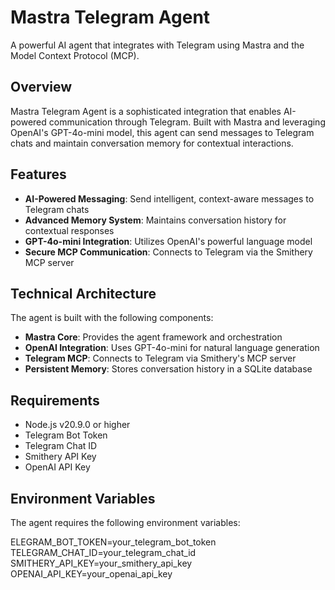# Mastra Telegram Agent

A powerful AI agent that integrates with Telegram using Mastra and the Model Context Protocol (MCP).

## Overview

Mastra Telegram Agent is a sophisticated integration that enables AI-powered communication through Telegram. Built with Mastra and leveraging OpenAI's GPT-4o-mini model, this agent can send messages to Telegram chats and maintain conversation memory for contextual interactions.

## Features

- **AI-Powered Messaging**: Send intelligent, context-aware messages to Telegram chats
- **Advanced Memory System**: Maintains conversation history for contextual responses
- **GPT-4o-mini Integration**: Utilizes OpenAI's powerful language model
- **Secure MCP Communication**: Connects to Telegram via the Smithery MCP server

## Technical Architecture

The agent is built with the following components:

- **Mastra Core**: Provides the agent framework and orchestration
- **OpenAI Integration**: Uses GPT-4o-mini for natural language generation
- **Telegram MCP**: Connects to Telegram via Smithery's MCP server
- **Persistent Memory**: Stores conversation history in a SQLite database

## Requirements

- Node.js v20.9.0 or higher
- Telegram Bot Token
- Telegram Chat ID
- Smithery API Key
- OpenAI API Key

## Environment Variables

The agent requires the following environment variables:

ELEGRAM_BOT_TOKEN=your_telegram_bot_token
TELEGRAM_CHAT_ID=your_telegram_chat_id
SMITHERY_API_KEY=your_smithery_api_key
OPENAI_API_KEY=your_openai_api_key